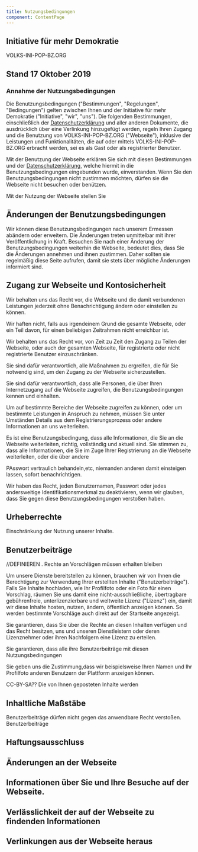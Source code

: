 ```yaml
---
title: Nutzungsbedingungen
component: ContentPage
---
```


## Initiative für mehr Demokratie

VOLKS-INI-POP-BZ.ORG

## Stand 17 Oktober 2019

### Annahme der Nutzungsbedingungen

Die Benutzungsbedingungen ("Bestimmungen", "Regelungen", "Bedingungen") gelten zwischen Ihnen und der Initiative für mehr Demokratie ("Initiative", "wir", "uns"). Die folgenden Bestimmungen, einschließlich der [Datenschutzerklärung](/privacy) und aller anderen Dokumente, die ausdrücklich über eine Verlinkung hinzugefügt werden, regeln Ihren Zugang und die Benutzung von VOLKS-INI-POP-BZ.ORG ("Webseite"), inklusive der Leistungen und Funktionalitäten, die auf oder mittels VOLKS-INI-POP-BZ.ORG erbracht werden, sei es als Gast oder als registrierter Benutzer.

Mit der Benutzung der Webseite erklären Sie sich mit diesen Bestimmungen und der [Datenschutzerklärung](/privacy), welche hiermit in die Benutzungsbedingungen eingebunden wurde, einverstanden. Wenn Sie den Benutzungsbedingungen nicht zustimmen möchten, dürfen sie die Webseite nicht besuchen oder benützen.

Mit der Nutzung der Webseite stellen Sie

## Änderungen der Benutzungsbedingungen

Wir können diese Benutzungsbedingungen nach unserem Ermessen abändern oder erweitern. Die Änderungen treten unmittelbar mit ihrer Veröffentlichung in Kraft. Besuchen Sie nach einer Änderung der Benutzungsbedingungen weiterhin die Webseite, bedeutet dies, dass Sie die Änderungen annehmen und ihnen zustimmen. Daher sollten sie regelmäßig diese Seite aufrufen, damit sie stets über mögliche Änderungen informiert sind.

## Zugang zur Webseite und Kontosicherheit

Wir behalten uns das Recht vor, die Webseite und die damit verbundenen Leistungen jederzeit ohne Benachrichtigung ändern oder einstellen zu können.

Wir haften nicht, falls aus irgendeinem Grund die gesamte Webseite, oder ein Teil davon, für einen beliebigen Zeitrahmen nicht erreichbar ist.

Wir behalten uns das Recht vor, von Zeit zu Zeit den Zugang zu Teilen der Webseite, oder auch der gesamten Webseite, für registrierte oder nicht registrierte Benutzer einzuschränken.

Sie sind dafür verantwortlich, alle Maßnahmen zu ergreifen, die für Sie notwendig sind, um den Zugang zu der Webseite sicherzustellen.

Sie sind dafür verantwortlich, dass alle Personen, die über Ihren Internetzugang auf die Webseite zugreifen, die Benutzungsbedingungen kennen und einhalten.

Um auf bestimmte Bereiche der Webseite zugreifen zu können, oder um bestimmte Leistungen in Anspruch zu nehmen, müssen Sie unter Umständen Details aus dem Registrierungsprozess oder andere Informationen an uns weiterleiten.

Es ist eine Benutzungsbedingung, dass alle Informationen, die Sie an die Webseite weiterleiten, richtig, vollständig und aktuell sind. Sie stimmen zu, dass alle Informationen, die Sie im Zuge Ihrer Registrierung an die Webseite weiterleiten, oder die über andere

PAsswort vertraulich behandeln,etc, niemanden anderen damit einsteigen lassen, sofort benachrichtigen.

Wir haben das Recht, jeden Benutzernamen, Passwort oder jedes andersweitige Identifikationsmerkmal zu deaktivieren, wenn wir glauben, dass Sie gegen diese Benutzungsbedingungen verstoßen haben.

## Urheberrechte

Einschränkung der Nutzung unserer Inhalte.

## Benutzerbeiträge

//DEFINIEREN . Rechte an Vorschlägen müssen erhalten bleiben

Um unsere Dienste bereitstellen zu können, brauchen wir von Ihnen die Berechtigung zur Verwendung Ihrer erstellten Inhalte ("Benutzerbeiträge"). Falls Sie Inhalte hochladen, wie Ihr Profilfoto oder ein Foto für einen Vorschlag, räumen Sie uns damit eine nicht-ausschließliche, übertragbare gebührenfreie, unterlizenzierbare und weltweite Lizenz ("Lizenz") ein, damit wir diese Inhalte hosten, nutzen, ändern, öffentlich anzeigen können. So werden bestimmte Vorschläge auch direkt auf der Startseite angezeigt.

Sie garantieren, dass Sie über die Rechte an diesen Inhalten verfügen und das Recht besitzen, uns und unseren Dienstleistern oder deren Lizenznehmer oder ihren Nachfolgern eine Lizenz zu erteilen.

Sie garantieren, dass alle ihre Benutzerbeiträge mit diesen Nutzungsbedingungen

Sie geben uns die Zustimmung,dass wir beispielsweise Ihren Namen und Ihr Profilfoto anderen Benutzern der Plattform anzeigen können.

CC-BY-SA??
Die von Ihnen geposteten Inhalte werden

## Inhaltliche Maßstäbe

Benutzerbeiträge dürfen nicht gegen das anwendbare Recht verstoßen.
Benutzerbeiträge

## Haftungsausschluss

## Änderungen an der Webseite

## Informationen über Sie und Ihre Besuche auf der Webseite.

## Verlässlichkeit der auf der Webseite zu findenden Informationen

## Verlinkungen aus der Webseite heraus
